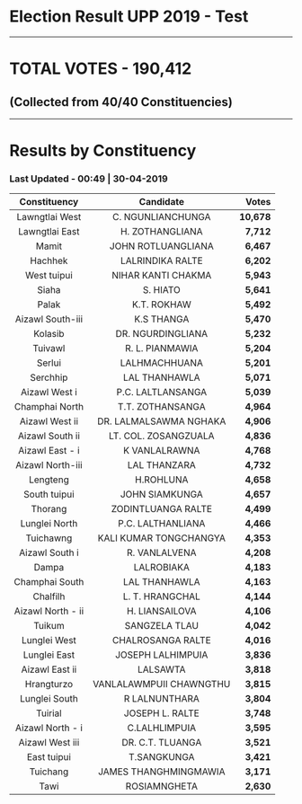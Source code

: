 # Election Result UPP 2019 - Test 

---
# TOTAL VOTES - 190,412 
## (Collected from 40/40 Constituencies) 


---
# Results by Constituency 

### Last Updated - 00:49 | 30-04-2019 


|  Constituency   |       Candidate       |  Votes   |
|:---------------:|:---------------------:|---------:|
| Lawngtlai West  |   C. NGUNLIANCHUNGA   |**10,678**|
| Lawngtlai East  |    H. ZOTHANGLIANA    | **7,712**|
|      Mamit      |  JOHN ROTLUANGLIANA   | **6,467**|
|     Hachhek     |   LALRINDIKA RALTE    | **6,202**|
|   West tuipui   |  NIHAR KANTI CHAKMA   | **5,943**|
|      Siaha      |       S. HIATO        | **5,641**|
|      Palak      |      K.T. ROKHAW      | **5,492**|
|Aizawl South-iii |      K.S THANGA       | **5,470**|
|     Kolasib     |   DR. NGURDINGLIANA   | **5,232**|
|     Tuivawl     |    R. L. PIANMAWIA    | **5,204**|
|     Serlui      |     LALHMACHHUANA     | **5,201**|
|    Serchhip     |     LAL THANHAWLA     | **5,071**|
|  Aizawl West i  |   P.C. LALTLANSANGA   | **5,039**|
| Champhai North  |   T.T. ZOTHANSANGA    | **4,964**|
| Aizawl West ii  |DR. LALMALSAWMA NGHAKA | **4,906**|
| Aizawl South ii | LT. COL. ZOSANGZUALA  | **4,836**|
| Aizawl East - i |     K VANLALRAWNA     | **4,768**|
|Aizawl North-iii |     LAL THANZARA      | **4,732**|
|    Lengteng     |       H.ROHLUNA       | **4,658**|
|  South tuipui   |    JOHN SIAMKUNGA     | **4,657**|
|     Thorang     |  ZODINTLUANGA RALTE   | **4,499**|
|  Lunglei North  |   P.C. LALTHANLIANA   | **4,466**|
|    Tuichawng    |KALI KUMAR TONGCHANGYA | **4,353**|
| Aizawl South i  |     R. VANLALVENA     | **4,208**|
|      Dampa      |      LALROBIAKA       | **4,183**|
| Champhai South  |     LAL THANHAWLA     | **4,163**|
|    Chalfilh     |    L. T. HRANGCHAL    | **4,144**|
|Aizawl North - ii|    H. LIANSAILOVA     | **4,106**|
|     Tuikum      |     SANGZELA TLAU     | **4,042**|
|  Lunglei West   |   CHALROSANGA RALTE   | **4,016**|
|  Lunglei East   |   JOSEPH LALHIMPUIA   | **3,836**|
| Aizawl East ii  |       LALSAWTA        | **3,818**|
|   Hrangturzo    |VANLALAWMPUII CHAWNGTHU| **3,815**|
|  Lunglei South  |     R LALNUNTHARA     | **3,804**|
|     Tuirial     |    JOSEPH L. RALTE    | **3,748**|
|Aizawl  North - i|     C.LALHLIMPUIA     | **3,595**|
| Aizawl West iii |   DR. C.T. TLUANGA    | **3,521**|
|   East tuipui   |      T.SANGKUNGA      | **3,421**|
|    Tuichang     | JAMES THANGHMINGMAWIA | **3,171**|
|      Tawi       |     ROSIAMNGHETA      | **2,630**|
